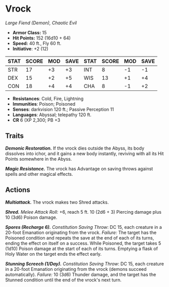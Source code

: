 # Vrock

*Large Fiend (Demon), Chaotic Evil*

- **Armor Class:** 15
- **Hit Points:** 152 (16d10 + 64)
- **Speed:** 40 ft., Fly 60 ft.
- **Initiative**: +2 (12)

|STAT|SCORE|MOD|SAVE|STAT|SCORE|MOD|SAVE|
| --- | --- | --- | ---- |---| --- | --- | ---- |
| STR | 17 | +3 | +3 | INT | 8 | -1 | -1 |
| DEX | 15 | +2 | +5 | WIS | 13 | +1 | +4 |
| CON | 18 | +4 | +4 | CHA | 8 | -1 | +2 |

- **Resistances**: Cold, Fire, Lightning
- **Immunities**: Poison; Poisoned
- **Senses**: darkvision 120 ft.; Passive Perception 11
- **Languages**: Abyssal; telepathy 120 ft.
- **CR** 6 (XP 2,300; PB +3

## Traits

***Demonic Restoration.*** If the vrock dies outside the Abyss, its body dissolves into ichor, and it gains a new body instantly, reviving with all its Hit Points somewhere in the Abyss.

***Magic Resistance.*** The vrock has Advantage on saving throws against spells and other magical effects.


## Actions

***Multiattack.*** The vrock makes two Shred attacks.

***Shred.*** *Melee Attack Roll:* +6, reach 5 ft. 10 (2d6 + 3) Piercing damage plus 10 (3d6) Poison damage.

***Spores (Recharge 6).*** *Constitution Saving Throw*: DC 15, each creature in a 20-foot Emanation originating from the vrock. *Failure:*  The target has the Poisoned condition and repeats the save at the end of each of its turns, ending the effect on itself on a success. While Poisoned, the target takes 5 (1d10) Poison damage at the start of each of its turns. Emptying a flask of Holy Water on the target ends the effect early.

***Stunning Screech (1/Day).*** *Constitution Saving Throw*: DC 15, each creature in a 20-foot Emanation originating from the vrock (demons succeed automatically). *Failure:*  10 (3d6) Thunder damage, and the target has the Stunned condition until the end of the vrock's next turn.

